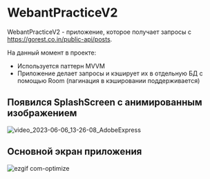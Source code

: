 # WebantPracticeV2

WebantPracticeV2 - приложение, которое получает запросы с https://gorest.co.in/public-api/posts.

На данный момент в проекте:
- Используется паттерн MVVM
- Приложение делает запросы и кэширует их в отдельную БД с помощью Room (пагинация в кэшировании поддерживается)

## Появился SplashScreen с анимированным изображением
![video_2023-06-06_13-26-08_AdobeExpress](https://github.com/grigoriymirosedi/WebantPracticeV2/assets/92877083/d51700c3-cb5d-4dc9-9025-468512b57bc3)

## Основной экран приложения
![ezgif com-optimize](https://github.com/grigoriymirosedi/WebantPracticeV2/assets/92877083/252898b0-1c8b-4d02-bf07-997521b893e9)

